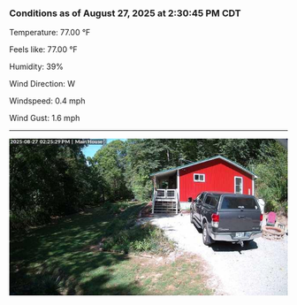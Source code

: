 ### Conditions as of August 27, 2025 at 2:30:45 PM CDT 

Temperature: 77.00 &deg;F

Feels like: 77.00 &deg;F

Humidity: 39%

Wind Direction: W

Windspeed: 0.4 mph

Wind Gust: 1.6 mph

---

<img src="./images/latest.jpeg"/>

